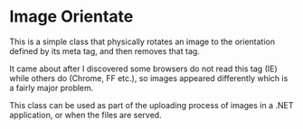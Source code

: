 # Image Orientate

This is a simple class that physically rotates an image to the orientation defined by its meta tag, and then removes that tag.

It came about after I discovered some browsers do not read this tag (IE) while others do (Chrome, FF etc.), so images appeared differently which is a fairly major problem.

This class can be used as part of the uploading process of images in a .NET application, or when the files are served.